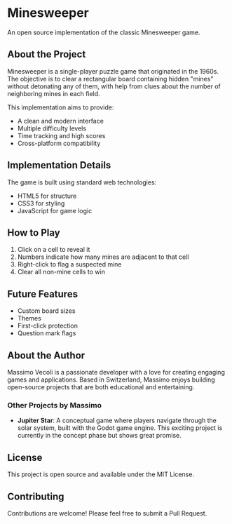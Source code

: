 # Minesweeper

An open source implementation of the classic Minesweeper game.

## About the Project

Minesweeper is a single-player puzzle game that originated in the 1960s. The objective is to clear a rectangular board containing hidden "mines" without detonating any of them, with help from clues about the number of neighboring mines in each field.

This implementation aims to provide:
- A clean and modern interface
- Multiple difficulty levels
- Time tracking and high scores
- Cross-platform compatibility

## Implementation Details

The game is built using standard web technologies:
- HTML5 for structure
- CSS3 for styling
- JavaScript for game logic

## How to Play

1. Click on a cell to reveal it
2. Numbers indicate how many mines are adjacent to that cell
3. Right-click to flag a suspected mine
4. Clear all non-mine cells to win

## Future Features

- Custom board sizes
- Themes
- First-click protection
- Question mark flags

## About the Author

Massimo Vecoli is a passionate developer with a love for creating engaging games and applications. Based in Switzerland, Massimo enjoys building open-source projects that are both educational and entertaining.

### Other Projects by Massimo

- **Jupiter Star**: A conceptual game where players navigate through the solar system, built with the Godot game engine. This exciting project is currently in the concept phase but shows great promise.

## License

This project is open source and available under the MIT License.

## Contributing

Contributions are welcome! Please feel free to submit a Pull Request.
